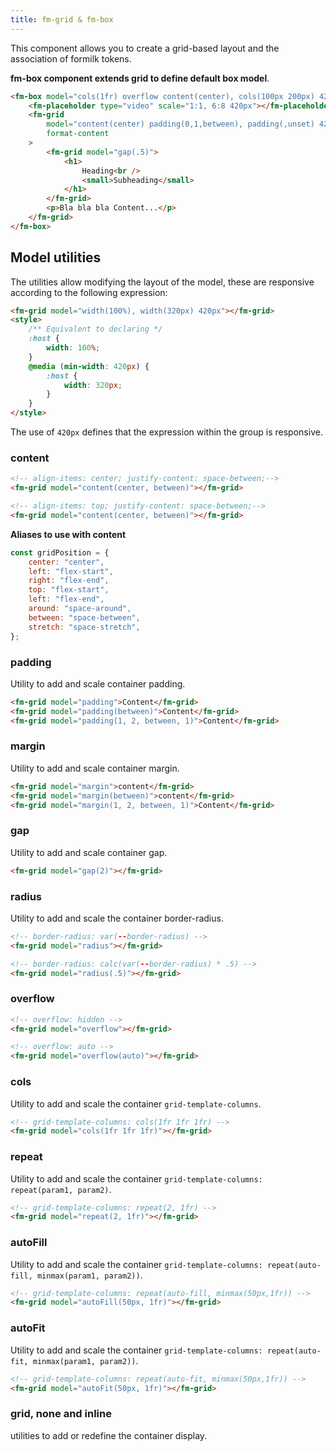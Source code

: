 ```yaml
---
title: fm-grid & fm-box
---
```


This component allows you to create a grid-based layout and the association of formilk tokens.

**fm-box component extends grid to define default box model**.

```html preview
<fm-box model="cols(1fr) overflow content(center), cols(100px 200px) 420px">
    <fm-placeholder type="video" scale="1:1, 6:8 420px"></fm-placeholder>
    <fm-grid
        model="content(center) padding(0,1,between), padding(,unset) 420px"
        format-content
    >
        <fm-grid model="gap(.5)">
            <h1>
                Heading<br />
                <small>Subheading</small>
            </h1>
        </fm-grid>
        <p>Bla bla bla Content...</p>
    </fm-grid>
</fm-box>
```

## Model utilities

The utilities allow modifying the layout of the model, these are responsive according to the following expression:

```html
<fm-grid model="width(100%), width(320px) 420px"></fm-grid>
<style>
    /** Equivalent to declaring */
    :host {
        width: 100%;
    }
    @media (min-width: 420px) {
        :host {
            width: 320px;
        }
    }
</style>
```

The use of `420px` defines that the expression within the group is responsive.

### content

```html
<!-- align-items: center; justify-content: space-between;-->
<fm-grid model="content(center, between)"></fm-grid>

<!-- align-items: top; justify-content: space-between;-->
<fm-grid model="content(center, between)"></fm-grid>
```

**Aliases to use with content**

```js
const gridPosition = {
    center: "center",
    left: "flex-start",
    right: "flex-end",
    top: "flex-start",
    left: "flex-end",
    around: "space-around",
    between: "space-between",
    stretch: "space-stretch",
};
```

### padding

Utility to add and scale container padding.

```html
<fm-grid model="padding">Content</fm-grid>
<fm-grid model="padding(between)">Content</fm-grid>
<fm-grid model="padding(1, 2, between, 1)">Content</fm-grid>
```

### margin

Utility to add and scale container margin.

```html
<fm-grid model="margin">content</fm-grid>
<fm-grid model="margin(between)">content</fm-grid>
<fm-grid model="margin(1, 2, between, 1)">Content</fm-grid>
```

### gap

Utility to add and scale container gap.

```html
<fm-grid model="gap(2)"></fm-grid>
```

### radius

Utility to add and scale the container border-radius.

```html
<!-- border-radius: var(--border-radius) -->
<fm-grid model="radius"></fm-grid>

<!-- border-radius: calc(var(--border-radius) * .5) -->
<fm-grid model="radius(.5)"></fm-grid>
```

### overflow

```html
<!-- overflow: hidden -->
<fm-grid model="overflow"></fm-grid>

<!-- overflow: auto -->
<fm-grid model="overflow(auto)"></fm-grid>
```

### cols

Utility to add and scale the container `grid-template-columns`.

```html
<!-- grid-template-columns: cols(1fr 1fr 1fr) -->
<fm-grid model="cols(1fr 1fr 1fr)"></fm-grid>
```

### repeat

Utility to add and scale the container `grid-template-columns: repeat(param1, param2)`.

```html
<!-- grid-template-columns: repeat(2, 1fr) -->
<fm-grid model="repeat(2, 1fr)"></fm-grid>
```

### autoFill

Utility to add and scale the container `grid-template-columns: repeat(auto-fill, minmax(param1, param2))`.

```html
<!-- grid-template-columns: repeat(auto-fill, minmax(50px,1fr)) -->
<fm-grid model="autoFill(50px, 1fr)"></fm-grid>
```

### autoFit

Utility to add and scale the container `grid-template-columns: repeat(auto-fit, minmax(param1, param2))`.

```html
<!-- grid-template-columns: repeat(auto-fit, minmax(50px,1fr)) -->
<fm-grid model="autoFit(50px, 1fr)"></fm-grid>
```

### grid, none and inline

utilities to add or redefine the container display.
